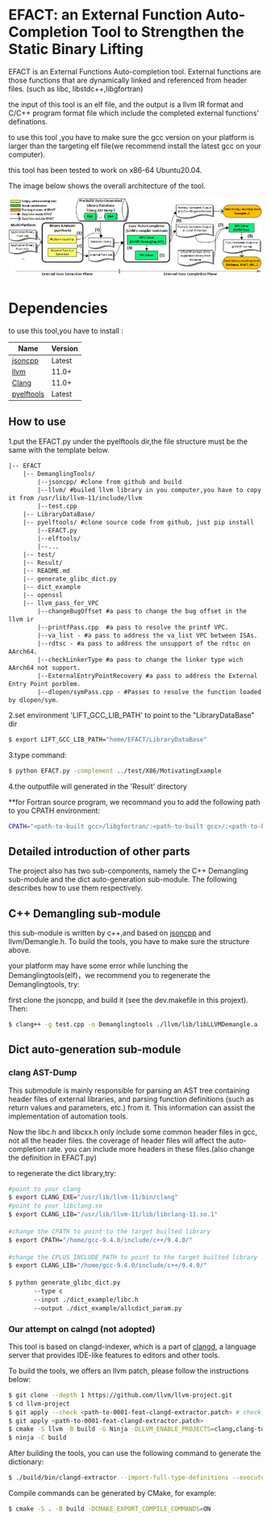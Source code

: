 # EFACT: an External Function Auto-Completion Tool to  Strengthen the Static Binary Lifting

EFACT is an External Functions Auto-completion tool. External functions are those functions that are dynamically linked and referenced from header files. (such as libc, libstdc++,libgfortran)

the input of this tool is an elf file, and the output is a llvm IR format and C/C++ program format file which include the completed external functions' definations. 

to use this tool ,you have to make sure the gcc version on your platform is larger than the targeting elf file(we recommend install the latest gcc on your computer).

this tool has been tested to work on x86-64 Ubuntu20.04.

  The image below shows the overall architecture of the tool.

![Cute kitten](./framework.png)


# Dependencies
to use this tool,you have to install :

| Name                                                       | Version |
| ---------------------------------------------------------- | ------- |
| [jsoncpp](https://github.com/open-source-parsers/jsoncpp)                                | Latest  |
| [llvm](https://github.com/llvm/llvm-project)                                | 11.0+   |
| [Clang](http://clang.llvm.org/)                            | 11.0+   |
| [pyelftools](https://github.com/eliben/pyelftools)           | Latest  |


## How to use 
1.put the EFACT.py under the pyelftools dir,the file structure must be the same with the template below.


    |-- EFACT
        |-- DemanglingTools/
            |--jsoncpp/ #clone from github and build
            |--llvm/ #builed llvm library in you computer,you have to copy it from /usr/lib/llvm-11/include/llvm
            |--test.cpp
        |-- LibraryDataBase/
        |-- pyelftools/ #clone source code from github, just pip install
            |--EFACT.py
            |--elftools/
            |--...
        |-- test/
        |-- Result/
        |-- README.md
        |-- generate_glibc_dict.py
        |-- dict_example
        |-- openssl
        |-- llvm_pass_for_VPC
            |--changeBugOffset #a pass to change the bug offset in the llvm ir
            |--printfPass.cpp  #a pass to resolve the printf VPC.
            |--va_list - #a pass to address the va_list VPC between ISAs.
            |--rdtsc - #a pass to address the unsupport of the rdtsc on AArch64.
            |--checkLinkerType #a pass to change the linker type wich AArch64 not support.
            |--ExternalEntryPointRecovery #a pass to address the External Entry Point porblem.
            |--dlopen/symPass.cpp - #Passes to resolve the function loaded by dlopen/sym.




2.set environment 'LIFT_GCC_LIB_PATH' to point to the "LibraryDataBase" dir
 
```bash
$ export LIFT_GCC_LIB_PATH="home/EFACT/LibraryDataBase"
```
3.type command:
```bash
$ python EFACT.py -complement ../test/X86/MotivatingExample 
```
4.the outputfile will generated in the 'Result' directory

**for Fortran source program, we recommand you to add the following path to you CPATH environment:
```bash
CPATH="<path-to-built gcc>/libgfortran/:<path-to-built gcc>/:<path-to-built gcc>/build/x86_64-pc-linux-gnu/libgfortran/:<path-to-built gcc>/libquadmath/:<path-to-built gcc>/libgcc/:<path-to-built gcc>/build/x86_64-pc-linux-gnu/libgcc/:<path-to-built gcc>/libbacktrace/:<path-to-built gcc>/build/libbacktrace/" 
```


## Detailed introduction of other parts
The project also has two sub-components, namely the C++ Demangling sub-module and the dict auto-generation sub-module. The following describes how to use them respectively.

## C++ Demangling sub-module 
this sub-module is written by c++,and based on [jsoncpp](https://github.com/open-source-parsers/jsoncpp) and llvm/Demangle.h. To build the tools, you have to make sure the structure above.

your platform may have some error while lunching the Demanglingtools(elf)，we recommend you to regenerate the Demanglingtools, try:


first clone the jsoncpp, and build it (see the dev.makefile in this projext). Then:
```bash
$ clang++ -g test.cpp -o Demanglingtools ./llvm/lib/libLLVMDemangle.a ./jsoncpp/build/debug/lib/libjsoncpp.a
```

## Dict auto-generation  sub-module 
### clang AST-Dump
This submodule is mainly responsible for parsing an AST tree containing header files of external libraries, and parsing function definitions (such as return values and parameters, etc.) from it. This information can assist the implementation of automation tools.

Now the libc.h and libcxx.h only include some common header files in gcc, not all the header files. the coverage of header files will affect the auto-completion rate. you can include more headers in these files.(also change the definition in EFACT.py)

to regenerate the dict library,try:
```bash
#point to your clang
$ export CLANG_EXE="/usr/lib/llvm-11/bin/clang"
#point to your libclang.so
$ export CLANG_LIB="/usr/lib/llvm-11/lib/libclang-11.so.1"

#change the CPATH to point to the target builted library
$ export CPATH="/home/gcc-9.4.0/include/c++/9.4.0/"

#change the CPLUS_INCLUDE_PATH to point to the target builted library
$ export CLANG_LIB="/home/gcc-9.4.0/include/c++/9.4.0/"

$ python generate_glibc_dict.py  
       --type c 
       --input ./dict_example/libc.h 
       --output ./dict_example/allcdict_param.py 
```

            
### Our attempt on calngd (not adopted)

This tool is based on clangd-indexer, which is a part of [clangd](https://clangd.llvm.org/), a language server that provides IDE-like features to editors and other tools. 

To build the tools, we offers an llvm patch, please follow the instructions below:

```bash
$ git clone --depth 1 https://github.com/llvm/llvm-project.git
$ cd llvm-project
$ git apply --check <path-to-0001-feat-clangd-extractor.patch> # check if the patch can be applied
$ git apply <path-to-0001-feat-clangd-extractor.patch>
$ cmake -S llvm -B build -G Ninja -DLLVM_ENABLE_PROJECTS=clang,clang-tools-extra -DCMAKE_BUILD_TYPE=Release
$ ninja -C build
```

After building the tools, you can use the following command to generate the dictionary:

```bash
$ ./build/bin/clangd-extractor --import-full-type-definitions --executor=all-TUs <path-to-compile-commands.json> > ./dict_example/allcdict_clangd.py
```

Compile commands can be generated by CMake, for example:

```bash
$ cmake -S . -B build -DCMAKE_EXPORT_COMPILE_COMMANDS=ON
```